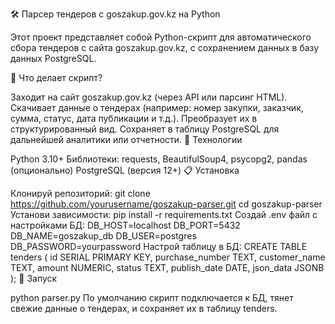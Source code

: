 🛠 Парсер тендеров с goszakup.gov.kz на Python

Этот проект представляет собой Python-скрипт для автоматического сбора тендеров с сайта goszakup.gov.kz, с сохранением данных в базу данных PostgreSQL.

📌 Что делает скрипт?

Заходит на сайт goszakup.gov.kz (через API или парсинг HTML).
Скачивает данные о тендерах (например: номер закупки, заказчик, сумма, статус, дата публикации и т.д.).
Преобразует их в структурированный вид.
Сохраняет в таблицу PostgreSQL для дальнейшей аналитики или отчетности.
🧰 Технологии

Python 3.10+
Библиотеки: requests, BeautifulSoup4, psycopg2, pandas (опционально)
PostgreSQL (версия 12+)
📋 Установка

Клонируй репозиторий:
git clone https://github.com/yourusername/goszakup-parser.git
cd goszakup-parser
Установи зависимости:
pip install -r requirements.txt
Создай .env файл с настройками БД:
DB_HOST=localhost
DB_PORT=5432
DB_NAME=goszakup_db
DB_USER=postgres
DB_PASSWORD=yourpassword
Настрой таблицу в БД:
CREATE TABLE tenders (
    id SERIAL PRIMARY KEY,
    purchase_number TEXT,
    customer_name TEXT,
    amount NUMERIC,
    status TEXT,
    publish_date DATE,
    json_data JSONB
);
🚀 Запуск

python parser.py
По умолчанию скрипт подключается к БД, тянет свежие данные о тендерах, и сохраняет их в таблицу tenders.

